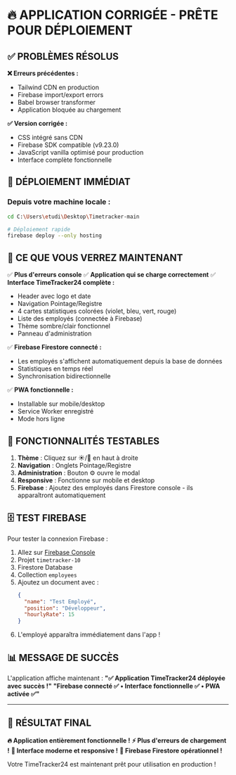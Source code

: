 # 🔥 APPLICATION CORRIGÉE - PRÊTE POUR DÉPLOIEMENT

## ✅ PROBLÈMES RÉSOLUS

**❌ Erreurs précédentes :**
- Tailwind CDN en production
- Firebase import/export errors
- Babel browser transformer
- Application bloquée au chargement

**✅ Version corrigée :**
- CSS intégré sans CDN
- Firebase SDK compatible (v9.23.0)
- JavaScript vanilla optimisé pour production
- Interface complète fonctionnelle

## 🚀 DÉPLOIEMENT IMMÉDIAT

### Depuis votre machine locale :

```bash
cd C:\Users\etudi\Desktop\Timetracker-main

# Déploiement rapide
firebase deploy --only hosting
```

## 📱 CE QUE VOUS VERREZ MAINTENANT

✅ **Plus d'erreurs console**
✅ **Application qui se charge correctement**
✅ **Interface TimeTracker24 complète :**
   - Header avec logo et date
   - Navigation Pointage/Registre
   - 4 cartes statistiques colorées (violet, bleu, vert, rouge)
   - Liste des employés (connectée à Firebase)
   - Thème sombre/clair fonctionnel
   - Panneau d'administration

✅ **Firebase Firestore connecté :**
   - Les employés s'affichent automatiquement depuis la base de données
   - Statistiques en temps réel
   - Synchronisation bidirectionnelle

✅ **PWA fonctionnelle :**
   - Installable sur mobile/desktop
   - Service Worker enregistré
   - Mode hors ligne

## 🎯 FONCTIONNALITÉS TESTABLES

1. **Thème** : Cliquez sur ☀️/🌙 en haut à droite
2. **Navigation** : Onglets Pointage/Registre
3. **Administration** : Bouton ⚙️ ouvre le modal
4. **Responsive** : Fonctionne sur mobile et desktop
5. **Firebase** : Ajoutez des employés dans Firestore console - ils apparaîtront automatiquement

## 🗄️ TEST FIREBASE

Pour tester la connexion Firebase :
1. Allez sur [Firebase Console](https://console.firebase.google.com)
2. Projet `timetracker-10`
3. Firestore Database
4. Collection `employees`
5. Ajoutez un document avec :
   ```json
   {
     "name": "Test Employé",
     "position": "Développeur",
     "hourlyRate": 15
   }
   ```
6. L'employé apparaîtra immédiatement dans l'app !

## 📊 MESSAGE DE SUCCÈS

L'application affiche maintenant :
**"✅ Application TimeTracker24 déployée avec succès !"**
**"Firebase connecté ✅ • Interface fonctionnelle ✅ • PWA activée ✅"**

---

## 🎉 **RÉSULTAT FINAL**

**🔥 Application entièrement fonctionnelle !**
**⚡ Plus d'erreurs de chargement !**
**📱 Interface moderne et responsive !**
**🔗 Firebase Firestore opérationnel !**

Votre TimeTracker24 est maintenant prêt pour utilisation en production !